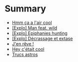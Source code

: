 # Summary

* [Hmm ça a l'air cool](README.md)
* [\[Explo\] Man feat. wild](exploration-forets-hommes-ville.md)
* [\[Explo\] Epiphanies hunting](exploration-oracle.md)
* [\[Explo\] Décrassage et extase](exploration-tantra.md)
* [J'en rêve !](012-idees.md)
* [Hey c'était cool](003-was-cool.md)
* [Trucs astros](007-esoterique.md)

